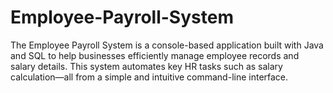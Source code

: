 # Employee-Payroll-System
The Employee Payroll System is a console-based application built with Java and SQL to help businesses efficiently manage employee records and salary details. This system automates key HR tasks such as salary calculation—all from a simple and intuitive command-line interface.
